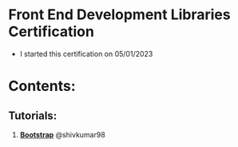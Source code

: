 # Front End Development Libraries Certification

* I started this certification on 05/01/2023

# Contents:

## Tutorials:

1. [**Bootstrap**](/04%20-%20Front%20End%20Libraries/01%20-%20Bootstrap)
@shivkumar98
